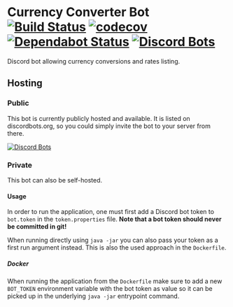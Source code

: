 # Currency Converter Bot [![Build Status](https://travis-ci.org/Thibstars/Currency-Converter-Bot.svg?branch=master)](https://travis-ci.org/Thibstars/Currency-Converter-Bot) [![codecov](https://codecov.io/gh/Thibstars/Currency-Converter-Bot/branch/master/graph/badge.svg)](https://codecov.io/gh/Thibstars/Currency-Converter-Bot) [![Dependabot Status](https://api.dependabot.com/badges/status?host=github&repo=Thibstars/Currency-Converter-Bot)](https://dependabot.com) [![Discord Bots](https://discordbots.org/api/widget/status/563655936263061544.svg)](https://discordbots.org/bot/563655936263061544) # 
Discord bot allowing currency conversions and rates listing.

## Hosting ##
### Public ###
This bot is currently publicly hosted and available. It is listed on discordbots.org, so you could simply invite the bot to your server from there.

[![Discord Bots](https://discordbots.org/api/widget/563655936263061544.svg)](https://discordbots.org/bot/563655936263061544)

### Private ###
This bot can also be self-hosted.

#### Usage ####

In order to run the application, one must first add a Discord bot token to `bot.token` in the `token.properties` file.
**Note that a bot token should never be committed in git!**

When running directly using `java -jar` you can also pass your token as a first run argument instead. This is also the used approach in the `Dockerfile`.

##### Docker #####
When running the application from the `Dockerfile` make sure to add a new `BOT_TOKEN` environment variable with the bot token as value so it can be picked up 
in the underlying `java -jar` entrypoint command.
